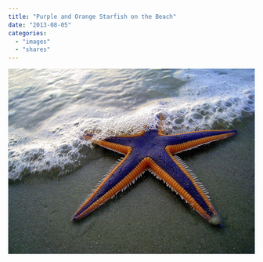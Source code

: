 ```yaml
---
title: "Purple and Orange Starfish on the Beach"
date: "2013-08-05"
categories: 
  - "images"
  - "shares"
---
```


![](images/tumblr_mr1v3eSYUX1qz4vrlo1_640.jpg)
